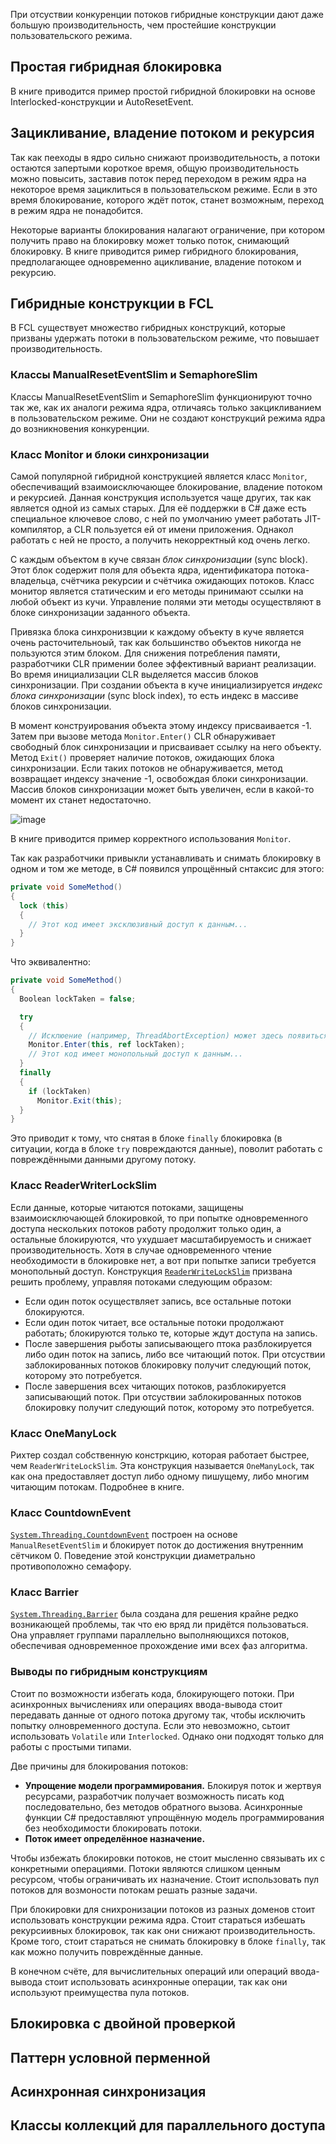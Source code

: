 При отсуствии конкуренции потоков гибридные конструкции дают даже большую производительность, чем простейшие конструкции пользовательского режима. 

## Простая гибридная блокировка

В книге приводится пример простой гибридной блокировки на основе Interlocked-конструкции и AutoResetEvent.

## Зацикливание, владение потоком и рекурсия

Так как пееходы в ядро сильно снижают производительность, а потоки остаются запертыми короткое время, общую производительность можно повысить, заставив поток перед переходом в режим ядра на некоторое время зациклиться в пользовательском режиме. Если в это время блокирование, которого ждёт поток, станет возможным, переход в режим ядра не понадобится.

Некоторые варианты блокирования налагают ограничение, при котором получить право на блокировку может только поток, снимающий блокировку. В книге приводится ример гибридного блокирования, предполагающее одновременно ацикливание, владение потоком и рекурсию.

## Гибридные конструкции в FCL 

В FCL существует множество гибридных конструкций, которые призваны удержать потоки в пользовательском режиме, что повышает производительность.

### Классы ManualResetEventSlim и SemaphoreSlim

Классы ManualResetEventSlim и SemaphoreSlim функционируют точно так же, как их аналоги режима ядра, отличаясь только закцикливанием в пользовательском режиме. Они не создают конструкций режима ядра до возникновения конкуренции.

### Класс Monitor и блоки синхронизации

Самой популярной гибридной конструкцией является класс `Monitor`, обеспечиващий взаимоисключающее блокирование, владение потоком и рекурсией. Данная конструкция используется чаще других, так как является одной из самых старых. Для её поддержки в C# даже есть специальное ключевое слово, с ней по умолчанию умеет работать JIT-компилятор, а CLR пользуется ей от имени приложения. Однакол работать с ней не просто, а получить некорректный код очень легко. 

С каждым объектом в куче связан _блок синхронизации_ (sync block). Этот блок содержит поля для объекта ядра, идентификатора потока-владельца, счётчика рекурсии и счётчика ожидающих потоков. Класс монитор является статическим и его методы принимают ссылки на любой объект из кучи. Управление полями эти методы осуществляют в блоке синхронизации заданного объекта.

Привязка блока синхронизвции к каждому объекту в куче является очень расточительноый, так как большинство объектов никогда не пользуются этим блоком. Для снижения потребления памяти, разработчики CLR примении более эффективный вариант реализации. Во время инициализации CLR выделяется массив блоков синхронизации. При создании объекта в куче инициализируется _индекс блока синхронизации_ (sync block index), то есть индекс в массиве блоков синхронизации.

В момент конструирования объекта этому индексу присваивается -1. Затем при вызове метода `Monitor.Enter()` CLR обнаруживает свободный блок синхронизации и присваивает ссылку на него объекту. Метод `Exit()` проверяет наличие потоков, ожидающих блока синхронизации. Если таких потоков не обнаруживается, метод возвращает индексу значение -1, освобождая блоки синхронизации. Массив блоков синхронизации может быть увеличен, если в какой-то момент их станет недостаточно.

![image](https://github.com/kuzmin-nikita/CLR-via-CSharp/assets/80389873/1a842cc9-c4c0-45cb-b464-0001cb3a845b)

В книге приводится пример корректного использования `Monitor`.

Так как разработчики привыкли устанавливать и снимать блокировку в одном и том же методе, в C# появился упрощённый снтаксис для этого:

```csharp 
private void SomeMethod()
{
  lock (this)
  {
    // Этот код имеет эксклюзивный доступ к данным...
  }
}
```

Что эквивалентно:

```csharp
private void SomeMethod()
{
  Boolean lockTaken = false;

  try
  {
    // Исклюение (например, ThreadAbortException) может здесь появиться
    Monitor.Enter(this, ref lockTaken);
    // Этот код имеет монопольный доступ к данным...
  }
  finally
  {
    if (lockTaken)
      Monitor.Exit(this);
  }
}
```

Это приводит к тому, что снятая в блоке `finally` блокировка (в ситуации, когда в блоке `try` повреждаются данные), поволит работать с повреждёнными данными другому потоку.

### Класс ReaderWriterLockSlim

Если данные, которые читаются потоками, защищены взаимоисключающей блокировкой, то при попытке одновременного доступа нескольких потоков работу продолжит только один, а остальные блокируются, что ухудшает масштабируемость и снижает производительность. Хотя в случае одновременного чтение необходимости в блокировке нет, а вот при попытке записи требуется монопольный доступ. Конструкция [`ReaderWriteLockSlim`](https://learn.microsoft.com/en-us/dotnet/api/system.threading.readerwriterlockslim?view=net-8.0) призвана решить проблему, управляя потоками следующим образом:
- Если один поток осуществляет запись, все остальные потоки блокируются.
- Если один поток читает, все остальные потоки продолжают работать; блокируются только те, которые ждут доступа на запись.
- После завершения рыботы записывающего птока разблокируется либо один поток на запись, либо все читающий поток. При отсуствии заблокированных потоков блокировку получит следующий поток, которому это потребуется.
- После завершения всех читающих потоков, разблокируется записывающий поток. При отсуствии заблокированных потоков блокировку получит следующий поток, которому это потребуется.

### Класс OneManyLock

Рихтер создал собственную констркцию, которая работает быстрее, чем `ReaderWriteLockSlim`. Эта конструкция называется `OneManyLock`, так как она предоставляет доступ либо одному пишущему, либо многим читающим потокам. Подробнее в книге.

### Класс CountdownEvent

[`System.Threading.CountdownEvent`](https://learn.microsoft.com/en-us/dotnet/api/system.threading.countdownevent?view=net-8.0) построен на основе `ManualResetEventSlim` и блокирует поток до достижения внутренним сётчиком 0. Поведение этой конструкции диаметрально противоположно семафору.

### Класс Barrier

[`System.Threading.Barrier`](https://learn.microsoft.com/en-us/dotnet/api/system.threading.barrier?view=net-8.0) была создана для решения крайне редко возникающей проблемы, так что ею вряд ли придётся пользоваться. Она управляет группами параллельно выполняющихся потоков, обеспечивая одновременное прохождение ими всех фаз алгоритма.

### Выводы по гибридным конструкциям

Стоит по возможности избегать кода, блокирующего потоки. При асинхронных вычислениях или операциях ввода-вывода стоит передавать данные от одного потока другому так, чтобы исключить попытку олновременного доступа. Если это невозможно, сьтоит использовать `Volatile` или `Interlocked`. Однако они подходят только для работы с простыми типами.

Две причины для блокирования потоков:
- **Упрощение модели программирования.** Блокируя поток и жертвуя ресурсами, разработчик получает возможность писать код последовательно, без методов обратного вызова. Асинхронные функции C# предоставляют упрощённую модель программирования без необходимости блокировать потоки.
- **Поток имеет определённое назначение.**

Чтобы избежать блокировки потоков, не стоит мысленно связывать их с конкретными операциями. Потоки являются слишком ценным ресурсом, чтобы ограничивать их назначение. Стоит использовать пул потоков для возмоности потокам решать разные задачи.

При блокировки для снихронизации потоков из разных доменов стоит использовать конструкции режима ядра. Стоит стараться избешать рекурсиивных блокировок, так как они снижают производительность. Кроме того, стоит стараться не снимать блокировку в блоке `finally`, так как можно получить повреждённые данные.

В конечном счёте, для вычислительных операций или операций ввода-вывода стоит использовать асинхронные операции, так как они используют преимущества пула потоков.

## Блокировка с двойной проверкой



## Паттерн условной перменной



## Асинхронная синхронизация



## Классы коллекций для параллельного доступа

